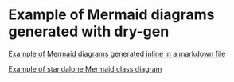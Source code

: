 # Example of Mermaid diagrams generated with dry-gen

[Example of Mermaid diagrams generated inline in a markdown file](generated/docs.md)

[Example of standalone Mermaid class diagram](generated/mermaid-class-diagram-from-csharp.mmd)
